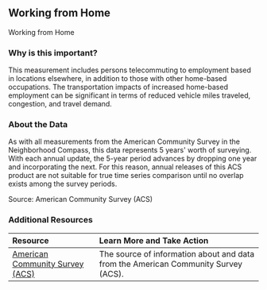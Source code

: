 ## Working from Home
Working from Home

### Why is this important?
This measurement includes persons telecommuting to employment based in locations elsewhere, in addition to those with other home-based occupations. The transportation impacts of increased home-based employment can be significant in terms of reduced vehicle miles traveled, congestion, and travel demand.

### About the Data
As with all measurements from the American Community Survey in the Neighborhood Compass, this data represents 5 years' worth of surveying. With each annual update, the 5-year period advances by dropping one year and incorporating the next. For this reason, annual releases of this ACS product are not suitable for true time series comparison until no overlap exists among the survey periods.

Source: American Community Survey (ACS) 

### Additional Resources

|Resource | Learn More and Take Action | 
|:--- | :--- |
|[American Community Survey (ACS)](https://www.census.gov/acs/www/) | The source of information about and data from the American Community Survey (ACS).